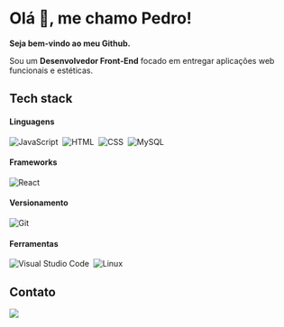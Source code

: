 # Olá 👋,  me chamo Pedro!

**Seja bem-vindo ao meu Github.**

Sou um **Desenvolvedor Front-End** focado em entregar aplicações web funcionais e estéticas.

## Tech stack

#### Linguagens
![JavaScript](https://img.shields.io/badge/-Javascript-05122A?style=for-the-badge&logo=javascript&color=07070c)&nbsp;
![HTML](https://img.shields.io/badge/-HTML-05122A?style=for-the-badge&logo=html5&color=07070c)&nbsp;
![CSS](https://img.shields.io/badge/-CSS-05122A?style=for-the-badge&logo=css3&color=07070c&logoColor=1572B6)&nbsp;
![MySQL](https://img.shields.io/badge/-MySQL-05122A?style=for-the-badge&logo=mysql&color=07070c)&nbsp;

#### Frameworks
![React](https://img.shields.io/badge/-React-05122A?style=for-the-badge&logo=react&color=07070c)&nbsp;

#### Versionamento
![Git](https://img.shields.io/badge/-Git-05122A?style=for-the-badge&logo=git&color=07070c)&nbsp;

#### Ferramentas
![Visual Studio Code](https://img.shields.io/badge/-Visual%20Studio%20Code-05122A?style=for-the-badge&logo=visual-studio-code&color=07070c&logoColor=007ACC)&nbsp;
![Linux](https://img.shields.io/badge/-Linux-05122A?style=for-the-badge&logo=linux&color=07070c)&nbsp;


## Contato

<a target="_blank" href="https://www.linkedin.com/in/pedroalmeida714/" alt="Linkedin">
  <img src="https://img.shields.io/badge/-LinkedIn-%230077B5?style=for-the-badge&logo=linkedin&logoColor=white" target="_blank">
</a> 

